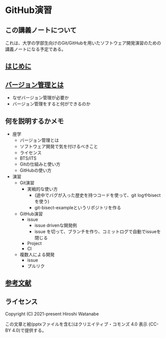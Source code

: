 # GitHub演習

## この講義ノートについて

これは、大学の学部生向けのGit/GitHubを用いたソフトウェア開発演習のための講義ノートになる予定である。

## [はじめに](preface/README.md)

## [バージョン管理とは](vcs/README.md)

* なぜバージョン管理が必要か
* バージョン管理をすると何ができるのか

## 何を説明するかメモ

* 座学
  * バージョン管理とは
  * ソフトウェア開発で気を付けるべきこと
  * ライセンス
  * BTS/ITS
  * Gitの仕組みと使い方
  * GitHubの使い方
* 演習
  * Git演習
    * 実戦的な使い方
      * (途中でバグが入った歴史を持つコードを使って、git logやbisectを使う)
      * git-bisect-exampleというリポジトリを作る
  * GitHub演習
    * issue
      * issue drivenな開発例
      * issue を切って、ブランチを作り、コミットログで自動でissueを閉じる
    * Project
    * CI
  * 複数人による開発
    * issue
    * プルリク

## [参考文献](references/README.md)

## ライセンス

Copyright (C) 2021-present Hiroshi Watanabe

この文章と絵(pptxファイルを含む)はクリエイティブ・コモンズ 4.0 表示 (CC-BY 4.0)で提供する。
